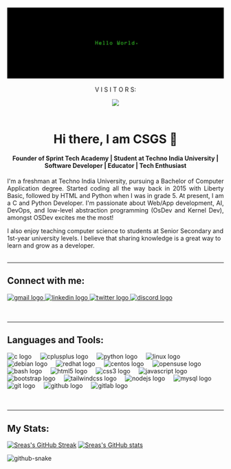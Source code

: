 ![GitHub Banner](https://github.com/sreasgop/sreasgop/blob/59ff4591157897156d30a16b1690da981936aab5/Resources/Hello%20World.jpg)
<br>
<div align="center">
  <p>V I S I T O R S:</p>
  <img src="https://profile-counter.glitch.me/sreasgop/count.svg?"  />
</div>
<br>
<h1 align="center">Hi there, I am CSGS 👋</h1>
<h4 align="center"> Founder of Sprint Tech Academy | Student at Techno India University | Software Developer | Educator | Tech Enthusiast </h4>

<p align="justify"> I'm a freshman at Techno India University, pursuing a Bachelor of Computer Application degree. Started coding all the way back in 2015 with Liberty Basic, followed by HTML and Python when I was in grade 5. At present, I am a C and Python Developer. I'm passionate about Web/App development, AI, DevOps, and low-level abstraction programming (OsDev and Kernel Dev), amongst OSDev excites me the most! </p>
I also enjoy teaching computer science to students at Senior Secondary and 1st-year university levels. I believe that sharing knowledge is a great way to learn and grow as a developer.
<br>
<br>
<hr>
<h2 align="left"> Connect with me: </h2>
<div align="left">
  <a href="mailto:sreasgop@gmail.com" target="_blank">
    <img src="https://raw.githubusercontent.com/maurodesouza/profile-readme-generator/master/src/assets/icons/social/gmail/default.svg" width="47" height="35" alt="gmail logo"  />
  </a>
  <a href="https://www.linkedin.com/in/chandrasreasgop/" target="_blank">
    <img src="https://raw.githubusercontent.com/maurodesouza/profile-readme-generator/master/src/assets/icons/social/linkedin/default.svg" width="47" height="35" alt="linkedin logo"  />
  </a>
  <a href="https://twitter.com/chandrasreasgop" target="_blank">
    <img src="https://raw.githubusercontent.com/maurodesouza/profile-readme-generator/master/src/assets/icons/social/twitter/default.svg" width="47" height="35" alt="twitter logo"  />
  </a>
  <a href="https://discordapp.com/users/CSGS#9791" target="_blank">
    <img src="https://raw.githubusercontent.com/maurodesouza/profile-readme-generator/master/src/assets/icons/social/discord/default.svg" width="47" height="35" alt="discord logo"  />
  </a>
</div>
<br>
<br>
<hr>
<h2> Languages and Tools: </h2>

<div align="left">
  <img src="https://cdn.jsdelivr.net/gh/devicons/devicon/icons/c/c-original.svg" height="40" alt="c logo"  />
  <img width="12" />
  <img src="https://cdn.jsdelivr.net/gh/devicons/devicon/icons/cplusplus/cplusplus-original.svg" height="40" alt="cplusplus logo"  />
  <img width="12" />
  <img src="https://cdn.jsdelivr.net/gh/devicons/devicon/icons/python/python-original.svg" height="40" alt="python logo"  />
  <img width="12" />
  <img src="https://cdn.jsdelivr.net/gh/devicons/devicon/icons/linux/linux-original.svg" height="40" alt="linux logo"  />
  <img width="12" />
  <img src="https://cdn.jsdelivr.net/gh/devicons/devicon/icons/debian/debian-original.svg" height="40" alt="debian logo"  />
  <img width="12" />
  <img src="https://cdn.jsdelivr.net/gh/devicons/devicon/icons/redhat/redhat-original.svg" height="40" alt="redhat logo"  />
  <img width="12" />
  <img src="https://cdn.jsdelivr.net/gh/devicons/devicon/icons/centos/centos-original.svg" height="40" alt="centos logo"  />
  <img width="12" />
  <img src="https://cdn.jsdelivr.net/gh/devicons/devicon/icons/opensuse/opensuse-original.svg" height="40" alt="opensuse logo"  />
  <img width="12" />
  <img src="https://cdn.jsdelivr.net/gh/devicons/devicon/icons/bash/bash-original.svg" height="40" alt="bash logo"  />
  <img width="12" />
  <img src="https://cdn.jsdelivr.net/gh/devicons/devicon/icons/html5/html5-original.svg" height="40" alt="html5 logo"  />
  <img width="12" />
  <img src="https://cdn.jsdelivr.net/gh/devicons/devicon/icons/css3/css3-original.svg" height="40" alt="css3 logo"  />
  <img width="12" />
  <img src="https://cdn.jsdelivr.net/gh/devicons/devicon/icons/javascript/javascript-original.svg" height="40" alt="javascript logo"  />
  <img width="12" />
  <img src="https://cdn.jsdelivr.net/gh/devicons/devicon/icons/bootstrap/bootstrap-original.svg" height="40" alt="bootstrap logo"  />
  <img width="12" />
  <img src="https://cdn.jsdelivr.net/gh/devicons/devicon/icons/tailwindcss/tailwindcss-original-wordmark.svg" height="40" alt="tailwindcss logo"  />
  <img width="12" />
  <img src="https://cdn.jsdelivr.net/gh/devicons/devicon/icons/nodejs/nodejs-original.svg" height="40" alt="nodejs logo"  />
  <img width="12" />
  <img src="https://cdn.jsdelivr.net/gh/devicons/devicon/icons/mysql/mysql-original.svg" height="40" alt="mysql logo"  />
  <img width="12" />
  <img src="https://cdn.jsdelivr.net/gh/devicons/devicon/icons/git/git-original.svg" height="40" alt="git logo"  />
  <img width="12" />
  <img src="https://cdn.jsdelivr.net/gh/devicons/devicon/icons/github/github-original.svg" height="40" alt="github logo"  />
  <img width="12" />
  <img src="https://cdn.jsdelivr.net/gh/devicons/devicon/icons/gitlab/gitlab-original.svg" height="40" alt="gitlab logo"  />
</div>
<br>
<br>
<hr>
<h2 align="left"> My Stats:</h3>

[![Sreas's GitHub Streak](https://streak-stats.demolab.com/?user=sreasgop&theme=transparent&fire=blue&ring=CornflowerBlue)](https://git.io/streak-stats)
[![Sreas's GitHub stats](https://github-readme-stats.vercel.app/api?username=sreasgop&theme=transparent&show_icons=true)](https://github.com/anuraghazra/github-readme-stats)

<picture>
  <source media="(prefers-color-scheme: dark)" srcset="https://github.com/sreasgop/sreasgop/blob/7207cac04fd40bcec7b8ffcc00f83c1046f20cb9/github-contribution-grid-snake-dark.svg" />
  <source media="(prefers-color-scheme: light)" srcset="https://github.com/sreasgop/sreasgop/blob/7207cac04fd40bcec7b8ffcc00f83c1046f20cb9/github-contribution-grid-snake.svg" />
  <img alt="github-snake" src="github-snake.svg" />
</picture>




<!--
**sreasgop/sreasgop** is a ✨ _special_ ✨ repository because its `README.md` (this file) appears on your GitHub profile.

Here are some ideas to get you started:

- 🔭 I’m currently working on ...
- 🌱 I’m currently learning ...
- 👯 I’m looking to collaborate on ...
- 🤔 I’m looking for help with ...
- 💬 Ask me about ...
- 📫 How to reach me: ...
- 😄 Pronouns: ...
- ⚡ Fun fact: ...
-->
